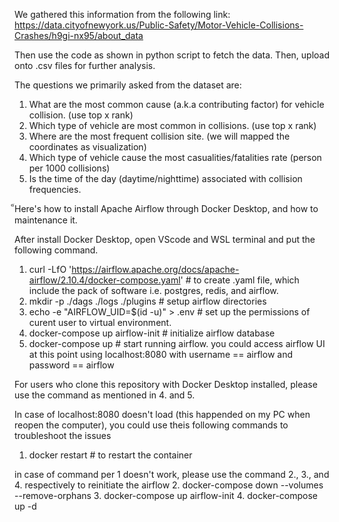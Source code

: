 We gathered this information from the following link:
    https://data.cityofnewyork.us/Public-Safety/Motor-Vehicle-Collisions-Crashes/h9gi-nx95/about_data

Then use the code as shown in python script to fetch the data. Then, upload onto .csv files for further analysis.

The questions we primarily asked from the dataset are:
1. What are the most common cause (a.k.a contributing factor) for vehicle collision. (use top x rank)
2. Which type of vehicle are most common in collisions. (use top x rank)
3. Where are the most frequent collision site. (we will mapped the coordinates as visualization)
4. Which type of vehicle cause the most casualities/fatalities rate (person per 1000 collisions)
5. Is the time of the day (daytime/nighttime) associated with collision frequencies.

็Here's how to install Apache Airflow through Docker Desktop, and how to maintenance it.

After install Docker Desktop, open VScode and WSL terminal and put the following command.
1. curl -LfO 'https://airflow.apache.org/docs/apache-airflow/2.10.4/docker-compose.yaml'    # to create .yaml file, which include the pack of software i.e. postgres, redis, and airflow.
2. mkdir -p ./dags ./logs ./plugins     # setup airflow directories
3. echo -e "AIRFLOW_UID=$(id -u)" > .env    # set up the permissions of curent user to virtual environment.
4. docker-compose up airflow-init       # initialize airflow database
5. docker-compose up        # start running airflow. you could access airflow UI at this point using localhost:8080 with username == airflow and password == airflow

For users who clone this repository with Docker Desktop installed, please use the command as mentioned in 4. and 5.

In case of localhost:8080 doesn't load (this happended on my PC when reopen the computer), you could use theis following commands to troubleshoot the issues
1. docker restart <webserver container NAMES>       # to restart the container

in case of command per 1 doesn't work, please use the command 2., 3., and 4. respectively to reinitiate the airflow
2. docker-compose down --volumes --remove-orphans
3. docker-compose up airflow-init
4. docker-compose up -d
